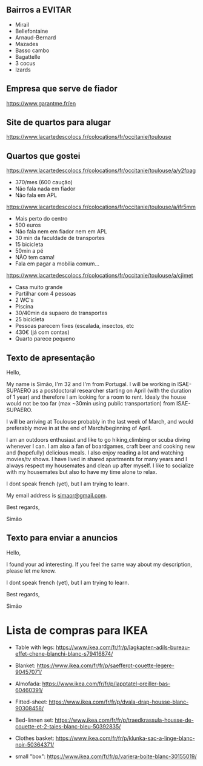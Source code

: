 ## Bairros a EVITAR
- Mirail
- Bellefontaine
- Arnaud-Bernard
- Mazades
- Basso cambo
- Bagattelle
- 3 cocus
- Izards

## Empresa que serve de fiador
https://www.garantme.fr/en

## Site de quartos para alugar
https://www.lacartedescolocs.fr/colocations/fr/occitanie/toulouse


## Quartos que gostei
https://www.lacartedescolocs.fr/colocations/fr/occitanie/toulouse/a/y2fpag
- 370/mes (600 caução)
- Não fala nada em fiador
- Não fala em APL

https://www.lacartedescolocs.fr/colocations/fr/occitanie/toulouse/a/ifr5mm
- Mais perto do centro
- 500 euros
- Não fala nem em fiador nem em APL
- 30 min da faculdade de transportes
- 15 bicicleta
- 50min a pé
- NÃO tem cama!
- Fala em pagar a mobilia comum...

https://www.lacartedescolocs.fr/colocations/fr/occitanie/toulouse/a/cjimet
- Casa muito grande
- Partilhar com 4 pessoas
- 2 WC's
- Piscina
- 30/40min da supaero de transportes
- 25 bicicleta
- Pessoas parecem fixes (escalada, insectos, etc
- 430€ (já com contas)
- Quarto parece pequeno

## Texto de apresentação
Hello,

My name is Simão, I'm 32 and I'm from Portugal. I will be working in ISAE-SUPAERO as a postdoctoral researcher starting on April (with the duration of 1 year) and therefore I am looking for a room to rent. Idealy the house would not be too far (max ~30min using public transportation) from ISAE-SUPAERO.

I will be arriving at Toulouse probably in the last week of March, and would preferably move in at the end of March/beginning of April.

I am an outdoors enthusiast and like to go hiking,climbing or scuba diving whenever I can. I am also a fan of boardgames, craft beer and cooking new and (hopefully) delicious meals. I also enjoy reading a lot and watching movies/tv shows. I have lived in shared apartments for many years and I always respect my housemates and clean up after myself. I like to socialize with my housemates but also to have my time alone to relax.

I dont speak french (yet), but I am trying to learn.

My email address is simaor@gmail.com.

Best regards,

Simão

## Texto para enviar a anuncios
Hello,

I found your ad interesting. If you feel the same way about my description, please let me know.




I dont speak french (yet), but I am trying to learn.

Best regards,

Simão



# Lista de compras para IKEA

- Table with legs: https://www.ikea.com/fr/fr/p/lagkapten-adils-bureau-effet-chene-blanchi-blanc-s79416874/

- Blanket: https://www.ikea.com/fr/fr/p/saefferot-couette-legere-90457071/

- Almofada: https://www.ikea.com/fr/fr/p/lapptatel-oreiller-bas-60460391/

- Fitted-sheet: https://www.ikea.com/fr/fr/p/dvala-drap-housse-blanc-90308458/

- Bed-linnen set: https://www.ikea.com/fr/fr/p/traedkrassula-housse-de-couette-et-2-taies-blanc-bleu-50392835/

- Clothes basket: https://www.ikea.com/fr/fr/p/klunka-sac-a-linge-blanc-noir-50364371/

- small "box": https://www.ikea.com/fr/fr/p/variera-boite-blanc-30155019/